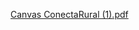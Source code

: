 [Canvas ConectaRural (1).pdf](https://github.com/user-attachments/files/22265156/Canvas.ConectaRural.1.pdf)
